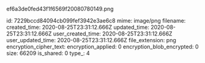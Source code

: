ef6a3de0fed43f1f6569f20080780149.png

id: 7229bccd84094cb099fef3942e3ae6c8
mime: image/png
filename: 
created_time: 2020-08-25T23:31:12.666Z
updated_time: 2020-08-25T23:31:12.666Z
user_created_time: 2020-08-25T23:31:12.666Z
user_updated_time: 2020-08-25T23:31:12.666Z
file_extension: png
encryption_cipher_text: 
encryption_applied: 0
encryption_blob_encrypted: 0
size: 66209
is_shared: 0
type_: 4